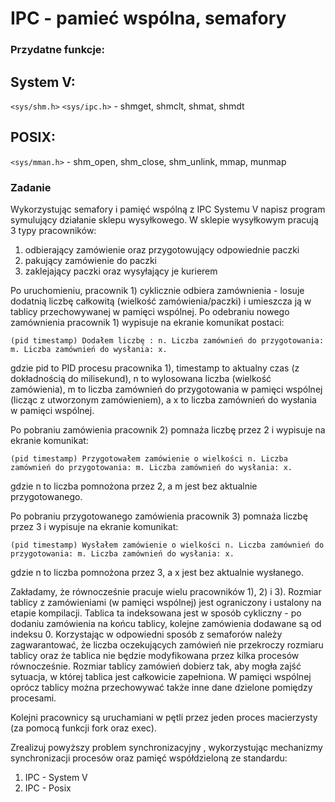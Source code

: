 # IPC - pamieć wspólna, semafory

### Przydatne funkcje:

## System V:
`<sys/shm.h>` `<sys/ipc.h>` - shmget, shmclt, shmat, shmdt

## POSIX:
`<sys/mman.h>` - shm_open, shm_close, shm_unlink, mmap, munmap

### Zadanie

Wykorzystując semafory i pamięć wspólną z IPC Systemu V napisz program symulujący działanie sklepu wysyłkowego.
W sklepie wysyłkowym pracują 3 typy pracowników:
1) odbierający zamówienie oraz przygotowujący odpowiednie paczki
2) pakujący zamówienie do paczki
3) zaklejający paczki oraz wysyłający je kurierem

Po uruchomieniu, pracownik 1) cyklicznie odbiera zamównienia - losuje dodatnią liczbę całkowitą (wielkość zamówienia/paczki) i umieszcza ją w tablicy przechowywanej w pamięci wspólnej. Po odebraniu nowego zamównienia pracownik 1) wypisuje na ekranie komunikat postaci:

`(pid timestamp) Dodałem liczbę : n. Liczba zamównień do przygotowania: m. Liczba zamównień do wysłania: x.`

gdzie pid to PID procesu pracownika 1), timestamp to aktualny czas (z dokładnością do milisekund), n to wylosowana liczba (wielkość zamówienia), m to liczba zamównień do przygotowania w pamięci wspólnej (licząc z utworzonym zamówieniem), a x to liczba zamównień do wysłania w pamięci wspólnej.

Po pobraniu zamówienia pracownik 2) pomnaża liczbę przez 2 i wypisuje na ekranie komunikat:

`(pid timestamp) Przygotowałem zamówienie o wielkości n. Liczba zamównień do przygotowania: m. Liczba zamównień do wysłania: x.`

gdzie n to liczba pomnożona przez 2, a m jest bez aktualnie przygotowanego.

Po pobraniu przygotowanego zamówienia pracownik 3) pomnaża liczbę przez 3 i wypisuje na ekranie komunikat:

`(pid timestamp) Wysłałem zamówienie o wielkości n. Liczba zamównień do przygotowania: m. Liczba zamównień do wysłania: x.` 

gdzie n to liczba pomnożona przez 3, a x jest bez aktualnie wysłanego.

Zakładamy, że równocześnie pracuje wielu pracowników 1), 2) i 3). Rozmiar tablicy z zamówieniami (w pamięci wspólnej) jest ograniczony i ustalony na etapie kompilacji. Tablica ta indeksowana jest w sposób cykliczny - po dodaniu zamówienia na końcu tablicy, kolejne zamówienia dodawane są od indeksu 0. Korzystając w odpowiedni sposób z semaforów należy zagwarantować, że liczba oczekujących zamówień nie przekroczy rozmiaru tablicy oraz że tablica nie będzie modyfikowana przez kilka procesów równocześnie. Rozmiar tablicy zamówień dobierz tak, aby mogła zajść sytuacja, w której tablica jest całkowicie zapełniona. W pamięci wspólnej oprócz tablicy można przechowywać także inne dane dzielone pomiędzy procesami.

Kolejni pracownicy są uruchamiani w pętli przez jeden proces macierzysty (za pomocą funkcji fork oraz exec).

Zrealizuj powyższy problem synchronizacyjny , wykorzystując mechanizmy synchronizacji procesów oraz pamięć współdzieloną ze standardu:

1. IPC - System V
2. IPC - Posix